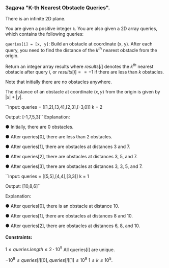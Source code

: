 ### Задача "K-th Nearest Obstacle Queries".

There is an infinite 2D plane.

You are given a positive integer `k`. You are also given a 2D array queries, which contains the following queries:

`queries[i] = [x, y]`: Build an obstacle at coordinate (x, y).
After each query, you need to find the distance of the $k^{th}$ nearest obstacle from the origin.

Return an integer array results where $results[i]$ denotes the $k^{th}$ nearest obstacle after query $i$, or $results[i] == -1$ if there are less than $k$ obstacles.

Note that initially there are no obstacles anywhere.

The distance of an obstacle at coordinate $(x, y)$ from the origin is given by $|x| + |y|$.

 
``Input: queries = [[1,2],[3,4],[2,3],[-3,0]]
k = 2

Output: [-1,7,5,3]``
Explanation:

● Initially, there are 0 obstacles.

● After queries[0], there are less than 2 obstacles.

● After queries[1], there are obstacles at distances 3 and 7.

● After queries[2], there are obstacles at distances 3, 5, and 7.

● After queries[3], there are obstacles at distances 3, 3, 5, and 7.

``Input: queries = [[5,5],[4,4],[3,3]]
k = 1

Output: [10,8,6]``

Explanation:

● After queries[0], there is an obstacle at distance 10.

● After queries[1], there are obstacles at distances 8 and 10.

● After queries[2], there are obstacles at distances 6, 8, and 10.
 

#### **Constraints:**

$1 \leq queries.length \leq 2 \cdot 10^{5}$
All queries[i] are unique.

$-10^{9} \leq queries[i][0], queries[i][1] \leq 10^{9}$
$1 \leq k \leq 10^{5}.$



